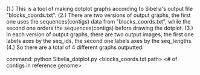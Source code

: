 (1.) This is a tool of making dotplot graphs according to Sibelia's output file "blocks_coords.txt".
(2.) There are two versions of output graphs, the first one uses the sequences(contigs) data from "blocks_coords.txt", while the second one orders the sequences(contigs) before drawing the dotplot.
(3.) In each version of output graphs, there are two output images, the first one labels axes by the seq_ids, the second one labels axes by the seq_lengths.
(4.) So there are a total of 4 different graphs outputted.

command: python Sibelia_dotplot.py <blocks_coords.txt path> <reference contigs number> <output file> <# of contigs in reference genome>